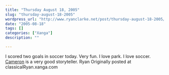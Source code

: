 ```yaml
---
title: "Thursday August 18, 2005"
slug: "thursday-august-18-2005"
wordpress_url: "http://www.ryanclarke.net/post/thursday-august-18-2005/"
date: "2005-08-18"
tags: []
categories: ["Xanga"]
description: ""

---
```


I scored two goals in soccer today. Very fun. I love park. I love soccer.
 [Cameron](http://www.xanga.com/home.aspx?user=Jayouser) is a very good storyteller.
 Ryan
Originally posted at classicalRyan.xanga.com
